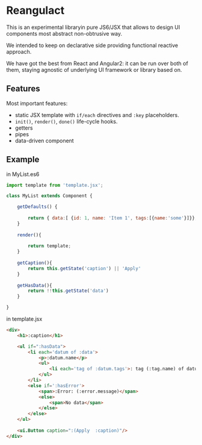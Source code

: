 # Reangulact

This is an experimental libraryin pure JS6/JSX that allows to design UI components most abstract non-obtrusive way.

We intended to keep on declarative side providing functional reactive approach.

We have got the best from React and Angular2: it can be run over both of them, staying agnostic of underlying UI framework or library based on.

## Features

Most important features:
 - static JSX template with `if/each` directives and `:key` placeholders.
 - `init()`, `render()`, `done()` life-cycle hooks.
 - getters
 - pipes
 - data-driven component

## Example 

in MyList.es6

```javascript
import template from 'template.jsx';

class MyList extends Component {

    getDefaults() {
        
        return { data:[ {id: 1, name: 'Item 1', tags:[{name:'some'}]}};
    }
    
    render(){
    
        return template;
    }
    
    getCaption(){
        return this.getState('caption') || 'Apply'
    }
    
    getHasData(){
        return !!this.getState('data')
    }

}

```

in template.jsx

```html
<div>
    <h1>:caption</h1>

    <ul if=":hasData">
        <li each='datum of :data'>
            <p>:datum.name</p>
            <ul>
                <li each='tag of :datum.tags'>: tag (:tag.name) of datum (:datum.name)</li>
            </ul>
        </li>
        <else if=':hasError'>
            <span>:Error: (:error.message)</span>
            <else>
                <span>No data</span>
            </else>
        </else>
    </ul>
    
    <ui.Button caption=":(Apply  :caption)"/>
</div>
```
